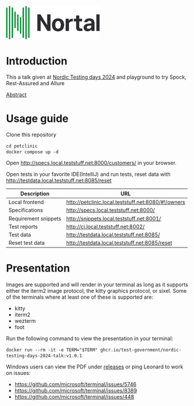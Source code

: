 <img src="Nortal_logo.svg" alt="Nortal logo" width="256px">

# Introduction

This a talk given at [Nordic Testing days 2024](https://ntd2024.sched.com/event/1dcCU/partner-track-you-must-not-use-postman-for-test-automation-according-to-rfc-9225?iframe=no) and playground to try Spock, Rest-Assured and Allure

[Abstract](./presentation/abstract.md)
# Usage guide

Clone this repository

```shell
cd petclinic
docker compose up -d
```

Open http://specs.local.teststuff.net:8000/customers/ in your browser.

Open tests in your favorite IDE(IntelliJ) and run tests, reset data with http://testdata.local.teststuff.net:8085/reset

| Description          | URL                                                 |
|----------------------|-----------------------------------------------------|
| Local frontend       | http://petclinic.local.teststuff.net:8080/#!/owners |
| Specifications       | http://specs.local.teststuff.net:8000/              |
| Requirement snippets | http://snippets.local.teststuff.net:8001/           |
| Test reports         | http://ci.local.teststuff.net:8002/                 |
| Test data            | http://testdata.local.teststuff.net:8085/           |
| Reset test data      | http://testdata.local.teststuff.net:8085/reset      |

# Presentation

Images are supported and will render in your terminal as long as it supports either the iterm2 image protocol, the kitty
graphics protocol, or sixel. Some of the terminals where at least one of these is supported are:

* kitty
* iterm2
* wezterm
* foot

Run the following command to view the presentation in your terminal:

```shell
docker run --rm -it -e TERM="$TERM" ghcr.io/test-government/nordic-testing-days-2024-talk:v1.0.1  
```

Windows users can view the PDF under [releases](https://github.com/Test-Government/nordic-testing-days-2024-talk/releases/latest) or ping Leonard to work on issues:

* https://github.com/microsoft/terminal/issues/5746
* https://github.com/microsoft/terminal/issues/8389
* https://github.com/microsoft/terminal/issues/448
